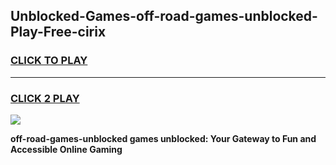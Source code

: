 
## Unblocked-Games-off-road-games-unblocked-Play-Free-cirix
<h3>
<a href="https://premium76.site?title=off-road-games-unblocked&ref=17A">CLICK TO PLAY</a></h3>
<hr>

<h3>
<a href="https://premium76.site?title=off-road-games-unblocked&ref=17A">CLICK 2 PLAY</a>
  
</h3>

<a href="https://premium76.site?title=off-road-games-unblocked&ref=17A"><img src="https://clearcache.store/games.png"></a>


**off-road-games-unblocked games unblocked: Your Gateway to Fun and Accessible Online Gaming**
